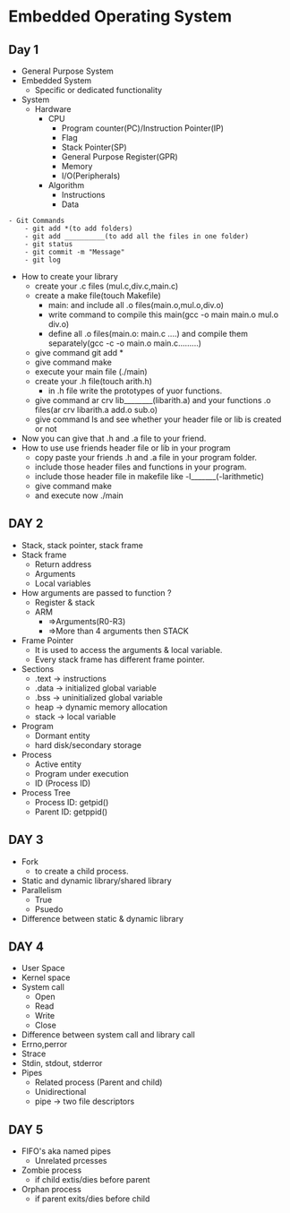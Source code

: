 # Embedded Operating System

## Day 1

- General Purpose System
- Embedded System
    - Specific or dedicated functionality
- System
     - Hardware
        - CPU
            - Program counter(PC)/Instruction Pointer(IP)
            - Flag
            - Stack Pointer(SP)
            - General Purpose Register(GPR)
            - Memory
            - I/O(Peripherals)
        - Algorithm
            - Instructions
            - Data
```
- Git Commands
    - git add *(to add folders)
    - git add __________(to add all the files in one folder)
    - git status    
    - git commit -m "Message"
    - git log
```
- How to create your library
    - create your .c files (mul.c,div.c,main.c) 
    - create a make file(touch Makefile) 
        - main: and include all .o files(main.o,mul.o,div.o)
        - write command to compile this main(gcc -o main main.o mul.o div.o)
        - define all .o files(main.o: main.c ....) and compile them separately(gcc -c -o main.o main.c.........)
    - give command git add *
    - give command make
    - execute your main file (./main)
    - create your .h file(touch arith.h)
        - in .h file write the prototypes of yuor functions.
    - give command ar crv lib________(libarith.a) and your functions .o files(ar crv libarith.a add.o sub.o)
    - give command ls and see whether your header file or lib is created or not
- Now you can give that .h and .a file to your friend.
- How to use use friends header file or lib in your program
    - copy paste your friends .h and .a file in your program folder.
    - include those header files and functions in your program.
    - include those header file in makefile like -l_______(-larithmetic)
    - give command make
    - and execute now ./main



## DAY 2

- Stack, stack pointer, stack frame
- Stack frame
    - Return address
    - Arguments
    - Local variables
- How arguments are passed to function ?
    - Register & stack
    - ARM
        - =>Arguments(R0-R3)
        - =>More than 4 arguments then STACK
- Frame Pointer
    - It is used to access the arguments & local variable.
    - Every stack frame has different frame pointer.
- Sections
    - .text -> instructions
    - .data -> initialized global variable
    - .bss -> uninitialized global variable
    - heap -> dynamic memory allocation
    - stack -> local variable
- Program
    - Dormant entity
    - hard disk/secondary storage
- Process 
    - Active entity
    - Program under execution
    - ID (Process ID)
- Process Tree
    - Process ID: getpid()
    - Parent ID: getppid()


## DAY 3
- Fork 
    - to create a child process.
- Static and dynamic library/shared library
- Parallelism
    - True
    - Psuedo
- Difference between static & dynamic library


## DAY 4
- User Space
- Kernel space
- System call
    - Open
    - Read
    - Write
    - Close
- Difference between system call and library call
- Errno,perror
- Strace
- Stdin, stdout, stderror
- Pipes
    - Related process (Parent and child)
    - Unidirectional
    - pipe -> two file descriptors


## DAY 5
- FIFO's aka named pipes
    - Unrelated prcesses
- Zombie process
    - if child extis/dies before parent
- Orphan process
    - if parent exits/dies before child
